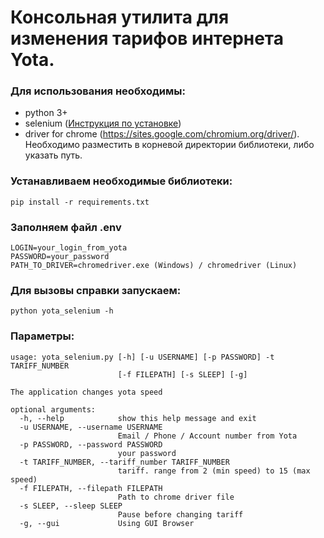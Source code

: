 # Консольная утилита для изменения тарифов интернета Yota.

### Для использования необходимы:
- python 3+
- selenium ([Инструкция по установке](https://selenium-python.com/install-chromedriver-chrome))
- driver for chrome (https://sites.google.com/chromium.org/driver/). Необходимо разместить в корневой директории библиотеки, либо указать путь.

### Устанавливаем необходимые библиотеки:
```
pip install -r requirements.txt
```

### Заполняем файл .env
```
LOGIN=your_login_from_yota
PASSWORD=your_password
PATH_TO_DRIVER=chromedriver.exe (Windows) / chromedriver (Linux)
```

### Для вызовы справки запускаем:
```
python yota_selenium -h
```

### Параметры:
```
usage: yota_selenium.py [-h] [-u USERNAME] [-p PASSWORD] -t TARIFF_NUMBER
                        [-f FILEPATH] [-s SLEEP] [-g]

The application changes yota speed

optional arguments:
  -h, --help            show this help message and exit
  -u USERNAME, --username USERNAME
                        Email / Phone / Account number from Yota
  -p PASSWORD, --password PASSWORD
                        your password
  -t TARIFF_NUMBER, --tariff_number TARIFF_NUMBER
                        tariff. range from 2 (min speed) to 15 (max speed)
  -f FILEPATH, --filepath FILEPATH
                        Path to chrome driver file
  -s SLEEP, --sleep SLEEP
                        Pause before changing tariff
  -g, --gui             Using GUI Browser
```